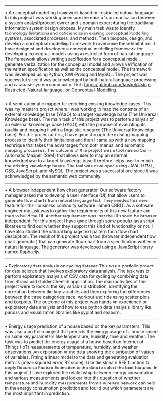 ______________________________________________________________________________________
•	A conceptual modelling framework based on restricted natural language: In this project I was working to ensure the ease of communication between a system analyst/product owner and a domain expert during the traditional information system design process. My main task was to identify technology limitations and deficiencies in existing conceptual modelling systems, associated processes, and methods. Then propose, design, and develop a conceptual modelling framework to overcome these limitations. I have designed and developed a conceptual modelling framework for developing conceptual models using a restricted form of natural language. The framework allows writing specification for a conceptual model, generate verbalization for the conceptual model and allows verification of the written specification as well as the conceptual model. The framework was developed using Python, SWI-Prolog and MySQL. The project was successful since it was acknowledged by both natural language processing and database system community. Link: https://github.com/kushol/Using-Restricted-Natural-language-for-Conceptual-Modelling
_______________________________________________________________________________________
•	A semi-automatic mapper for enriching existing knowledge bases:  This was my master’s project where I was working to map the contents of an external knowledge base (YAGO) to a target knowledge base (The Universal Knowledge base). The main task of this project was to perform analysis of an external knowledge base (YAGO) with the purpose of evaluating its quality and mapping it with a linguistic resource (The Universal Knowledge base). For this project at first, I have gone through the existing mapping process to identify their limitations and then I came up with a new mapping technique that takes the advantages from both manual and automatic mapping processes. The outcome of this project was a tool named Semi-Automatic Mapper (SAM) that allows user to map an external knowledgebase to a target knowledge base therefore helps user to enrich the existing knowledge bases. The tool was developed using JAVA, HTML, CSS, JavaScript, and MySQL. The project was a successful one since it was acknowledged by the semantic web community.
___________________________________________________________________________________________
•	A browser independent flow chart generator: Our software factory manager asked me to develop a user interface (UI) that allow users to generate flow charts from natural language text. They needed this new feature for their business continuity software named ORBIT. As a software engineer my task was to gather the requirements of this new feature and then to build the UI. Another requirement was that the UI should be browser independent. For this project I have gone through some popular java script libraries to find out whether they support this kind of functionality or not. I have also studied the natural language text pattern for a flow chart description. The result of this project was a tool (browser independent flow chart generator) that can generate flow chart from a specification written in natural language. The generator was developed using a JavaScript library named Raphaeljs.
_____________________________________________________________________________________________
•	Exploratory data analysis on cycling dataset: This was a portfolio project for data science that involves exploratory data analysis. The task was to perform exploratory analysis of CSV data for cycling by combining data from Strava and GoldenCheetah application. The main activities of this project were to look at the key variable distribution, identifying the correlation between the key variables and then exploring the differences between the three categories: race, workout and ride using scatter plots and boxplots. The outcome of this project was hands on experience on exploratory data analysis and how to use python data analysis library like pandas and visualization libraries like pyplot and seaborn.
____________________________________________________________________________________________
•	Energy usage prediction of a house based on the key parameters: This was also a portfolio project that predicts the energy usage of a house based on some key parameters like temperature, humidity, time and weather. The task was to predict the energy usage of a house based on Internet of Things (IoT) measurements of temperature, humidity, and weather observations. An exploration of the data showing the distribution of values of variables. Fitting a linear model to the data and generating evaluation metrics (mean squared error, R2 score). Use the sklearn RFE function to apply Recursive Feature Estimation to the data to select the best features. In this project, I have explored the relationship between energy consumption and various measurements and looked into the question of whether temperature and humidity measurements from a wireless network can help in the energy consumption prediction and found out which parameters are the most important in prediction.
